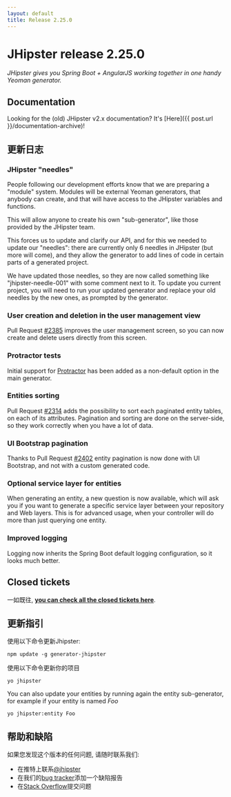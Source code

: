 ```yaml
---
layout: default
title: Release 2.25.0
---
```


JHipster release 2.25.0
==================

*JHipster gives you Spring Boot + AngularJS working together in one handy Yeoman generator.*

Documentation
----------

Looking for the (old) JHipster v2.x documentation? It's [Here]({{ post.url }}/documentation-archive)!

更新日志
----------

### JHipster "needles"

People following our development efforts know that we are preparing a "module" system. Modules will be external Yeoman generators, that anybody can create, and that will have access to the JHipster variables and functions.

This will allow anyone to create his own "sub-generator", like those provided by the JHipster team.

This forces us to update and clarify our API, and for this we needed to update our "needles": there are currently only 6 needles in JHipster (but more will come), and they allow the generator to add lines of code in certain parts of a generated project.

We have updated those needles, so they are now called something like "jhipster-needle-001" with some comment next to it. To update you current project, you will need to run your updated generator and replace your old needles by the new ones, as prompted by the generator.

### User creation and deletion in the user management view

Pull Request [#2385](https://github.com/jhipster/generator-jhipster/pull/2385) improves the user management screen, so you can now create and delete users directly from this screen.

### Protractor tests

Initial support for [Protractor](https://github.com/angular/protractor) has been added as a non-default option in the main generator.

### Entities sorting

Pull Request [#2314](https://github.com/jhipster/generator-jhipster/pull/2314) adds the possibility to sort each paginated entity tables, on each of its attributes. Pagination and sorting are done on the server-side, so they work correctly when you have a lot of data.

### UI Bootstrap pagination

Thanks to Pull Request [#2402](https://github.com/jhipster/generator-jhipster/pull/2402) entity pagination is now done with UI Bootstrap, and not with a custom generated code.

### Optional service layer for entities

When generating an entity, a new question is now available, which will ask you if you want to generate a specific service layer between your repository and Web layers. This is for advanced usage, when your controller will do more than just querying one entity.

### Improved logging

Logging now inherits the Spring Boot default logging configuration, so it looks much better.

Closed tickets
------------

一如既往, __[you can check all the closed tickets here](https://github.com/jhipster/generator-jhipster/issues?q=milestone%3A2.25.0+is%3Aclosed)__.

更新指引
------------

使用以下命令更新Jhipster:

```
npm update -g generator-jhipster
```

使用以下命令更新你的项目

```
yo jhipster
```

You can also update your entities by running again the entity sub-generator, for example if your entity is named _Foo_

```
yo jhipster:entity Foo
```

帮助和缺陷
--------------

如果您发现这个版本的任何问题, 请随时联系我们:

- 在推特上联系[@jhipster](https://twitter.com/jhipster)
- 在我们的[bug tracker](https://github.com/jhipster/generator-jhipster/issues?state=open)添加一个缺陷报告
- 在[Stack Overflow](http://stackoverflow.com/tags/jhipster/info)提交问题
